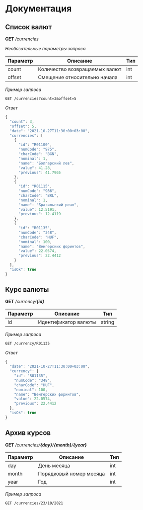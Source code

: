 # Документация

## Список валют
__GET__ */currencies*

*Необязательные параметры запроса*

| Параметр | Описание | Тип |
|----------------|---------|----------------|
| count | Количество возвращаемых валют | int |
| offset | Смещение относительно начала | int |

*Пример запроса*

```
GET /currencies?count=3&offset=5
```

*Ответ*

```js
{
  "count": 3,
  "offset": 5,
  "date": "2021-10-27T11:30:00+03:00",
  "currencies": [
    {
      "id": "R01100",
      "numCode": "975",
      "charCode": "BGN",
      "nominal": 1,
      "name": "Болгарский лев",
      "value": 41.28,
      "previous": 41.7965
    },
    {
      "id": "R01115",
      "numCode": "986",
      "charCode": "BRL",
      "nominal": 1,
      "name": "Бразильский реал",
      "value": 12.5191,
      "previous": 12.4119
    },
    {
      "id": "R01135",
      "numCode": "348",
      "charCode": "HUF",
      "nominal": 100,
      "name": "Венгерских форинтов",
      "value": 22.0574,
      "previous": 22.4412
    }
  ],
  "isOk": true
}
```

## Курс валюты
__GET__ */currency/__{id}__*

| Параметр | Описание | Тип |
|----------------|---------|----------------|
| id | Идентификатор валюты | string |

*Пример запроса*

```
GET /currency/R01135
```

*Ответ*

```js
{
  "date": "2021-10-27T11:30:00+03:00",
  "currency": {
    "id": "R01135",
    "numCode": "348",
    "charCode": "HUF",
    "nominal": 100,
    "name": "Венгерских форинтов",
    "value": 22.0574,
    "previous": 22.4412
  },
  "isOk": true
}
```

## Архив курсов
__GET__ */currencies/__{day}__/__{month}__/__{year}__*

| Параметр | Описание | Тип |
|----------------|---------|----------------|
| day | День месяца | int |
| month | Порядковый номер месяца | int |
| year | Год | int |

*Пример запроса*

```
GET /currencies/23/10/2021
```

